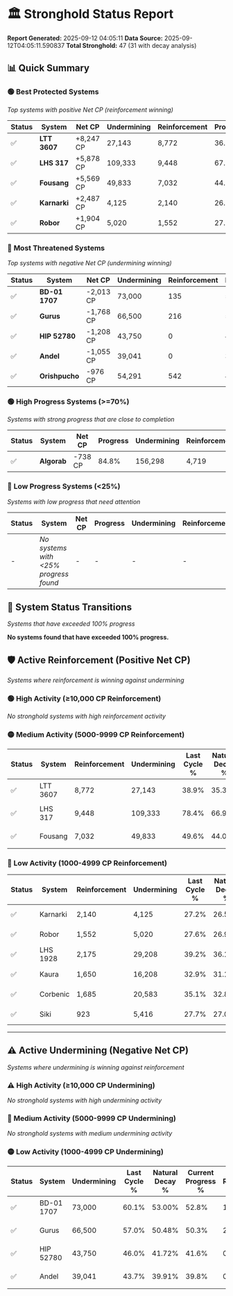 # 🏛️ Stronghold Status Report

**Report Generated:** 2025-09-12 04:05:11
**Data Source:** 2025-09-12T04:05:11.590837
**Total Stronghold:** 47 (31 with decay analysis)

## 📊 Quick Summary

### 🟢 **Best Protected Systems**
*Top systems with positive Net CP (reinforcement winning)*

| Status | System | Net CP | Undermining | Reinforcement | Progress |
|--------|--------|--------|-------------|---------------|----------|
| ✅ | **LTT 3607** | +8,247 CP | 27,143 | 8,772 | 36.2% |
| ✅ | **LHS 317** | +5,878 CP | 109,333 | 9,448 | 67.5% |
| ✅ | **Fousang** | +5,569 CP | 49,833 | 7,032 | 44.6% |
| ✅ | **Karnarki** | +2,487 CP | 4,125 | 2,140 | 26.8% |
| ✅ | **Robor** | +1,904 CP | 5,020 | 1,552 | 27.1% |

### 🔴 **Most Threatened Systems**
*Top systems with negative Net CP (undermining winning)*

| Status | System | Net CP | Undermining | Reinforcement | Progress |
|--------|--------|--------|-------------|---------------|----------|
| ✅ | **BD-01 1707** | -2,013 CP | 73,000 | 135 | 52.8% |
| ✅ | **Gurus** | -1,768 CP | 66,500 | 216 | 50.3% |
| ✅ | **HIP 52780** | -1,208 CP | 43,750 | 0 | 41.6% |
| ✅ | **Andel** | -1,055 CP | 39,041 | 0 | 39.8% |
| ✅ | **Orishpucho** | -976 CP | 54,291 | 542 | 45.7% |

### 🟢 **High Progress Systems (>=70%)**
*Systems with strong progress that are close to completion*

| Status | System | Net CP | Progress | Undermining | Reinforcement |
|--------|--------|--------|----------|-------------|---------------|
| ✅ | **Algorab** | -738 CP | 84.8% | 156,298 | 4,719 |

### 🔴 **Low Progress Systems (<25%)**
*Systems with low progress that need attention*

| Status | System | Net CP | Progress | Undermining | Reinforcement |
|--------|--------|--------|----------|-------------|---------------|
| - | *No systems with <25% progress found* | - | - | - | - |
## 🔄 System Status Transitions
*Systems that have exceeded 100% progress*

**No systems found that have exceeded 100% progress.**

## 🛡️ Active Reinforcement (Positive Net CP)
*Systems where reinforcement is winning against undermining*

### 🟢 High Activity (≥10,000 CP Reinforcement)

*No stronghold systems with high reinforcement activity*

### 🟡 Medium Activity (5000-9999 CP Reinforcement)

| Status | System | Reinforcement | Undermining | Last Cycle % | Natural Decay % | Current Progress % | Current CP | Net CP | Activity |
|--------|--------|---------------|-------------|--------------|-----------------|-------------------|------------|--------|----------|
| ✅ | LTT 3607 | 8,772 | 27,143 | 38.9% | 35.38% | 36.2% | 362,000 | +8,247 | 🟡 Medium Reinforcement |
| ✅ | LHS 317 | 9,448 | 109,333 | 78.4% | 66.91% | 67.5% | 675,000 | +5,878 | 🟡 Medium Reinforcement |
| ✅ | Fousang | 7,032 | 49,833 | 49.6% | 44.04% | 44.6% | 446,000 | +5,569 | 🟡 Medium Reinforcement |

### 🔴 Low Activity (1000-4999 CP Reinforcement)

| Status | System | Reinforcement | Undermining | Last Cycle % | Natural Decay % | Current Progress % | Current CP | Net CP | Activity |
|--------|--------|---------------|-------------|--------------|-----------------|-------------------|------------|--------|----------|
| ✅ | Karnarki | 2,140 | 4,125 | 27.2% | 26.55% | 26.8% | 268,000 | +2,487 | 🔵 Low Reinforcement |
| ✅ | Robor | 1,552 | 5,020 | 27.6% | 26.91% | 27.1% | 271,000 | +1,904 | 🔵 Low Reinforcement |
| ✅ | LHS 1928 | 2,175 | 29,208 | 39.2% | 36.15% | 36.3% | 363,000 | +1,523 | 🔵 Low Reinforcement |
| ✅ | Kaura | 1,650 | 16,208 | 32.9% | 31.15% | 31.3% | 313,000 | +1,464 | 🔵 Low Reinforcement |
| ✅ | Corbenic | 1,685 | 20,583 | 35.1% | 32.86% | 33.0% | 330,000 | +1,406 | 🔵 Low Reinforcement |
| ✅ | Siki | 923 | 5,416 | 27.7% | 27.07% | 27.2% | 272,000 | +1,285 | 🔵 Low Reinforcement |


---

## ⚠️ Active Undermining (Negative Net CP)
*Systems where undermining is winning against reinforcement*

### ⚠️ High Activity (≥10,000 CP Undermining)

*No stronghold systems with high undermining activity*

### 🔶 Medium Activity (5000-9999 CP Undermining)

*No stronghold systems with medium undermining activity*

### 🟡 Low Activity (1000-4999 CP Undermining)

| Status | System | Undermining | Last Cycle % | Natural Decay % | Current Progress % | Reinforcement | Current CP | Net CP | Activity |
|--------|--------|-------------|--------------|-----------------|-------------------|---------------|------------|--------|----------|
| ✅ | BD-01 1707 | 73,000 | 60.1% | 53.00% | 52.8% | 135 | 528,000 | -2,013 | 🟡 Low Undermining |
| ✅ | Gurus | 66,500 | 57.0% | 50.48% | 50.3% | 216 | 503,000 | -1,768 | 🟡 Low Undermining |
| ✅ | HIP 52780 | 43,750 | 46.0% | 41.72% | 41.6% | 0 | 416,000 | -1,208 | 🟡 Low Undermining |
| ✅ | Andel | 39,041 | 43.7% | 39.91% | 39.8% | 0 | 397,999 | -1,055 | 🟡 Low Undermining |
